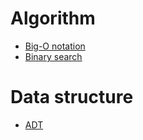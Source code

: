 # Algorithm

- [Big-O notation](/Algorithm/BigONotation/README.md)
- [Binary search](/Algorithm/BinarySearch/README.md)

# Data structure

- [ADT](/DataStructure/README.md)
